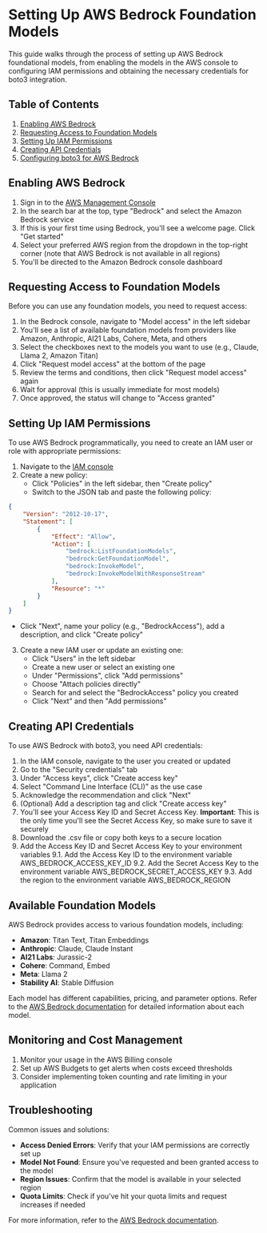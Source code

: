 # Setting Up AWS Bedrock Foundation Models

This guide walks through the process of setting up AWS Bedrock foundational models, from enabling the models in the AWS console to configuring IAM permissions and obtaining the necessary credentials for boto3 integration.

## Table of Contents

1. [Enabling AWS Bedrock](#enabling-aws-bedrock)
2. [Requesting Access to Foundation Models](#requesting-access-to-foundation-models)
3. [Setting Up IAM Permissions](#setting-up-iam-permissions)
4. [Creating API Credentials](#creating-api-credentials)
5. [Configuring boto3 for AWS Bedrock](#configuring-boto3-for-aws-bedrock)

## Enabling AWS Bedrock

1. Sign in to the [AWS Management Console](https://console.aws.amazon.com/)
2. In the search bar at the top, type "Bedrock" and select the Amazon Bedrock service
3. If this is your first time using Bedrock, you'll see a welcome page. Click "Get started"
4. Select your preferred AWS region from the dropdown in the top-right corner (note that AWS Bedrock is not available in all regions)
5. You'll be directed to the Amazon Bedrock console dashboard

## Requesting Access to Foundation Models

Before you can use any foundation models, you need to request access:

1. In the Bedrock console, navigate to "Model access" in the left sidebar
2. You'll see a list of available foundation models from providers like Amazon, Anthropic, AI21 Labs, Cohere, Meta, and others
3. Select the checkboxes next to the models you want to use (e.g., Claude, Llama 2, Amazon Titan)
4. Click "Request model access" at the bottom of the page
5. Review the terms and conditions, then click "Request model access" again
6. Wait for approval (this is usually immediate for most models)
7. Once approved, the status will change to "Access granted"

## Setting Up IAM Permissions

To use AWS Bedrock programmatically, you need to create an IAM user or role with appropriate permissions:

1. Navigate to the [IAM console](https://console.aws.amazon.com/iam/)
2. Create a new policy:
   - Click "Policies" in the left sidebar, then "Create policy"
   - Switch to the JSON tab and paste the following policy:

```json
{
    "Version": "2012-10-17",
    "Statement": [
        {
            "Effect": "Allow",
            "Action": [
                "bedrock:ListFoundationModels",
                "bedrock:GetFoundationModel",
                "bedrock:InvokeModel",
                "bedrock:InvokeModelWithResponseStream"
            ],
            "Resource": "*"
        }
    ]
}
```

   - Click "Next", name your policy (e.g., "BedrockAccess"), add a description, and click "Create policy"

3. Create a new IAM user or update an existing one:
   - Click "Users" in the left sidebar
   - Create a new user or select an existing one
   - Under "Permissions", click "Add permissions"
   - Choose "Attach policies directly"
   - Search for and select the "BedrockAccess" policy you created
   - Click "Next" and then "Add permissions"

## Creating API Credentials

To use AWS Bedrock with boto3, you need API credentials:

1. In the IAM console, navigate to the user you created or updated
2. Go to the "Security credentials" tab
3. Under "Access keys", click "Create access key"
4. Select "Command Line Interface (CLI)" as the use case
5. Acknowledge the recommendation and click "Next"
6. (Optional) Add a description tag and click "Create access key"
7. You'll see your Access Key ID and Secret Access Key. **Important**: This is the only time you'll see the Secret Access Key, so make sure to save it securely
8. Download the .csv file or copy both keys to a secure location
9. Add the Access Key ID and Secret Access Key to your environment variables
    9.1. Add the Access Key ID to the environment variable AWS_BEDROCK_ACCESS_KEY_ID
    9.2. Add the Secret Access Key to the environment variable AWS_BEDROCK_SECRET_ACCESS_KEY
    9.3. Add the region to the environment variable AWS_BEDROCK_REGION

## Available Foundation Models

AWS Bedrock provides access to various foundation models, including:

- **Amazon**: Titan Text, Titan Embeddings
- **Anthropic**: Claude, Claude Instant
- **AI21 Labs**: Jurassic-2
- **Cohere**: Command, Embed
- **Meta**: Llama 2
- **Stability AI**: Stable Diffusion

Each model has different capabilities, pricing, and parameter options. Refer to the [AWS Bedrock documentation](https://docs.aws.amazon.com/bedrock/) for detailed information about each model.

## Monitoring and Cost Management

1. Monitor your usage in the AWS Billing console
2. Set up AWS Budgets to get alerts when costs exceed thresholds
3. Consider implementing token counting and rate limiting in your application

## Troubleshooting

Common issues and solutions:

- **Access Denied Errors**: Verify that your IAM permissions are correctly set up
- **Model Not Found**: Ensure you've requested and been granted access to the model
- **Region Issues**: Confirm that the model is available in your selected region
- **Quota Limits**: Check if you've hit your quota limits and request increases if needed

For more information, refer to the [AWS Bedrock documentation](https://docs.aws.amazon.com/bedrock/).
